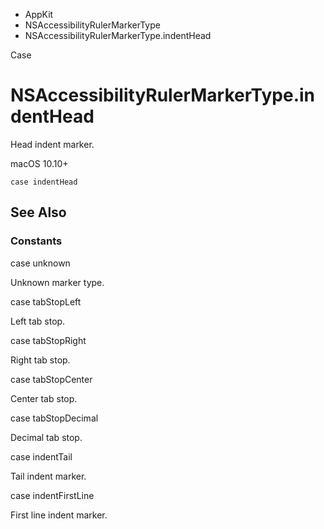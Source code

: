 

- AppKit
- NSAccessibilityRulerMarkerType
-  NSAccessibilityRulerMarkerType.indentHead 

Case

# NSAccessibilityRulerMarkerType.indentHead

Head indent marker.

macOS 10.10+

``` source
case indentHead
```

## See Also

### Constants

case unknown

Unknown marker type.

case tabStopLeft

Left tab stop.

case tabStopRight

Right tab stop.

case tabStopCenter

Center tab stop.

case tabStopDecimal

Decimal tab stop.

case indentTail

Tail indent marker.

case indentFirstLine

First line indent marker.

